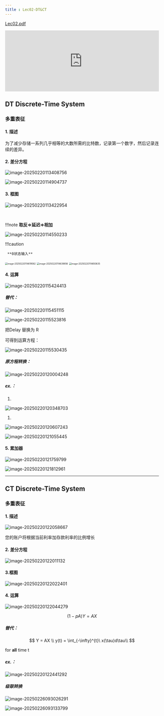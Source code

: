 ```yaml
---
title : Lec02-DT&CT
---
```



[Lec02.pdf](PPT/Lec02.pdf)

  <iframe src="https://docs.google.com/viewer?url=https://github.com/Kinlauu/Kinlauu/raw/main/docs/Study/ISEE/信号与系统/PPT/Lec02.pdf&embedded=true" style="width:100%; height:200px;" frameborder="0"></iframe>

## DT Discrete-Time System

### 多重表征

#### 1. 描述

为了减少存储一系列几乎相等的大数所需的比特数，记录第一个数字，然后记录连续的差异。

#### 2. 差分方程

![image-20250220113408756](images\image-20250220113408756.png)

![image-20250220114904737](images\image-20250220114904737.png)

#### 3. 框图

![image-20250220113422954](images\image-20250220113422954.png)

​	

!!!note
     **取反=>延迟=>相加**

![image-20250220114550233](images\image-20250220114550233.png)

!!!caution

     **0状态输入**

<img src="images\image-20250220114619582.png" alt="image-20250220114619582" style="zoom:50%;" />

<img src="images\image-20250220114639856.png" alt="image-20250220114639856" style="zoom:50%;" />

<img src="images\image-20250220114650635.png" alt="image-20250220114650635" style="zoom:50%;" />

####  4. 运算 

![image-20250220115424413](images\image-20250220115424413.png)



##### 替代：

![image-20250220115451115](images\image-20250220115451115.png)

![image-20250220115523816](images\image-20250220115523816.png)

把Delay 替换为 R 

可得到运算方程：

![image-20250220115530435](images\image-20250220115530435.png)

##### 原方程转换：

![image-20250220120004248](images\image-20250220120004248.png)

##### ex.：

1. 

![image-20250220120348703](images\image-20250220120348703.png)

1. 

![image-20250220120607243](images\image-20250220120607243.png)

![image-20250220121055445](images\image-20250220121055445.png)

#### 5. 累加器

![image-20250220121759799](images\image-20250220121759799.png)

![image-20250220121812961](images\image-20250220121812961.png)

---



## CT Discrete-Time System



### 多重表征

#### 1. 描述

![image-20250220122058667](images\image-20250220122058667.png)

您的账户将根据当前利率加存款利率的比例增长

#### 2. 差分方程

![image-20250220122011132](images\image-20250220122011132.png)

#### 3.框图

![image-20250220122022401](images\image-20250220122022401.png)

#### 4. 运算

![image-20250220122044279](images\image-20250220122044279.png)

$$
(1 - pA)Y = AX
$$

##### 替代：

$$
Y = AX \\
y(t) = \int_{-\infty}^{t}\ x(\tau)d\tau\\
$$

for **all** time t

##### ex.：

![image-20250220122441292](images\image-20250220122441292.png)



##### 级联转换

![image-20250226093026291](images\image-20250226093026291.png)

![image-20250226093133799](images\image-20250226093133799.png)

